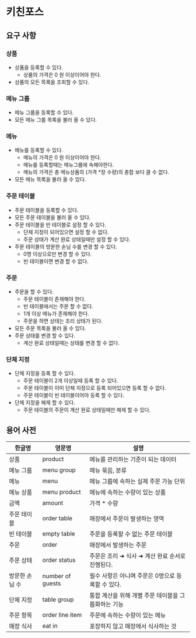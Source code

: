 # 키친포스

## 요구 사항

### 상품
- 상품을 등록할 수 있다.
  - 상품의 가격은 0 원 이상이어야 한다.
- 상품의 모든 목록을 조회할 수 있다.

### 메뉴 그룹
- 메뉴 그룹을 등록할 수 있다.
- 모든 메뉴 그룹 목록을 불러 올 수 있다.

### 메뉴
- 메뉴를 등록할 수 있다.
  - 메뉴의 가격은 0 원 이상이어야 한다.
  - 메뉴를 등록할때는 메뉴그룹에 속해야한다.
  - 메뉴의 가격은 총 메뉴상품의 (가격 *장 수량)의 총합 보다 클 수 없다. 
- 모든 메뉴 목록을 불러 올 수 있다.

### 주문 테이블
- 주문 테이블을 등록할 수 있다.
- 모든 주문 테이블을 불러 올 수 있다.
- 주문 테이블을 빈 테이블로 설정 할 수 있다.
  - 단체 지정이 되어있으면 설정 할 수 없다.
  - 주문 상태가 계산 완료 상태일때만 설정 할 수 있다.
- 주문 테이블의 방문한 손님 수를 변경 할 수 있다.
  - 0명 이상으로만 변경 할 수 있다.
  - 빈 테이블이면 변경 할 수 없다.

### 주문
- 주문을 할 수 있다.
  - 주문 테이블이 존재해야 한다.
  - 빈 테이블에서는 주문 할 수 없다.
  - 1개 이상 메뉴가 존재해야 한다.
  - 주문을 하면 상태는 조리 상태가 된다.
- 모든 주문 목록을 불러 올 수 있다.
- 주문 상태를 변경 할 수 있다.
  - 계산 완료 상태일때는 상태를 변경 할 수 없다.

### 단체 지정
- 단체 지정을 등록 할 수 있다.
  - 주문 테이블이 2개 이상일때 등록 할 수 있다.
  - 주문 테이블이 이미 단체 지정으로 등록 되어있으면 등록 할 수 없다.
  - 주문 테이블이 빈 테이블이어야 등록 할 수 있다.
- 단체 지정을 해제 할 수 있다.
  - 주문 테이블의 주문이 계산 완료 상태일때만 해제 할 수 있다.

## 용어 사전

| 한글명 | 영문명 | 설명 |
| --- | --- | --- |
| 상품 | product | 메뉴를 관리하는 기준이 되는 데이터 |
| 메뉴 그룹 | menu group | 메뉴 묶음, 분류 |
| 메뉴 | menu | 메뉴 그룹에 속하는 실제 주문 가능 단위 |
| 메뉴 상품 | menu product | 메뉴에 속하는 수량이 있는 상품 |
| 금액 | amount | 가격 * 수량 |
| 주문 테이블 | order table | 매장에서 주문이 발생하는 영역 |
| 빈 테이블 | empty table | 주문을 등록할 수 없는 주문 테이블 |
| 주문 | order | 매장에서 발생하는 주문 |
| 주문 상태 | order status | 주문은 조리 ➜ 식사 ➜ 계산 완료 순서로 진행된다. |
| 방문한 손님 수 | number of guests | 필수 사항은 아니며 주문은 0명으로 등록할 수 있다. |
| 단체 지정 | table group | 통합 계산을 위해 개별 주문 테이블을 그룹화하는 기능 |
| 주문 항목 | order line item | 주문에 속하는 수량이 있는 메뉴 |
| 매장 식사 | eat in | 포장하지 않고 매장에서 식사하는 것 |
